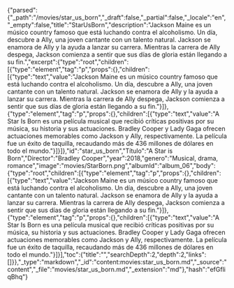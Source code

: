 {"parsed":{"_path":"/movies/star_us_born","_draft":false,"_partial":false,"_locale":"en","_empty":false,"title":"StarUsBorn","description":"Jackson Maine es un músico country famoso que está luchando contra el alcoholismo. Un día, descubre a Ally, una joven cantante con un talento natural. Jackson se enamora de Ally y la ayuda a lanzar su carrera. Mientras la carrera de Ally despega, Jackson comienza a sentir que sus días de gloria están llegando a su fin.","excerpt":{"type":"root","children":[{"type":"element","tag":"p","props":{},"children":[{"type":"text","value":"Jackson Maine es un músico country famoso que está luchando contra el alcoholismo. Un día, descubre a Ally, una joven cantante con un talento natural. Jackson se enamora de Ally y la ayuda a lanzar su carrera. Mientras la carrera de Ally despega, Jackson comienza a sentir que sus días de gloria están llegando a su fin."}]},{"type":"element","tag":"p","props":{},"children":[{"type":"text","value":"A Star Is Born es una película musical que recibió críticas positivas por su música, su historia y sus actuaciones. Bradley Cooper y Lady Gaga ofrecen actuaciones memorables como Jackson y Ally, respectivamente. La película fue un éxito de taquilla, recaudando más de 436 millones de dólares en todo el mundo."}]}]},"id":"star_us_born","Título":"A Star is Born","Director":"Bradley Cooper","year":2018,"genero":"Musical, drama, romance","image":"movies/StarBorn.png","albumId":"album_06","body":{"type":"root","children":[{"type":"element","tag":"p","props":{},"children":[{"type":"text","value":"Jackson Maine es un músico country famoso que está luchando contra el alcoholismo. Un día, descubre a Ally, una joven cantante con un talento natural. Jackson se enamora de Ally y la ayuda a lanzar su carrera. Mientras la carrera de Ally despega, Jackson comienza a sentir que sus días de gloria están llegando a su fin."}]},{"type":"element","tag":"p","props":{},"children":[{"type":"text","value":"A Star Is Born es una película musical que recibió críticas positivas por su música, su historia y sus actuaciones. Bradley Cooper y Lady Gaga ofrecen actuaciones memorables como Jackson y Ally, respectivamente. La película fue un éxito de taquilla, recaudando más de 436 millones de dólares en todo el mundo."}]}],"toc":{"title":"","searchDepth":2,"depth":2,"links":[]}},"_type":"markdown","_id":"content:movies:star_us_born.md","_source":"content","_file":"movies/star_us_born.md","_extension":"md"},"hash":"efGfliqBhq"}